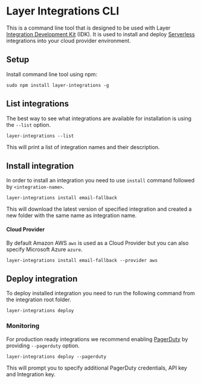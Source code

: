 # Layer Integrations CLI

This is a command line tool that is designed to be used with Layer [Integration Development Kit](https://preview-docs.layer.com/reference/integrations/framework) (IDK). It is used to install and deploy [Serverless](https://serverless.com/) integrations into your cloud provider environment.

## Setup

Install command line tool using npm:

    sudo npm install layer-integrations -g


## List integrations

The best way to see what integrations are available for installation is using the `--list` option.

    layer-integrations --list

This will print a list of integration names and their description.

## Install integration

In order to install an integration you need to use `install` command followed by `<integration-name>`.

    layer-integrations install email-fallback

This will download the latest version of specified integration and created a new folder with the same name as integration name.

#### Cloud Provider

By default Amazon AWS `aws` is used as a Cloud Provider but you can also specify Microsoft Azure `azure`.

    layer-integrations install email-fallback --provider aws

## Deploy integration

To deploy installed integration you need to run the following command from the integration root folder.

    layer-integrations deploy

### Monitoring

For production ready integrations we recommend enabling [PagerDuty](https://www.pagerduty.com/) by providing `--pagerduty` option.

    layer-integrations deploy --pagerduty

This will prompt you to specify additional PagerDuty credentials, API key and Integration key.

